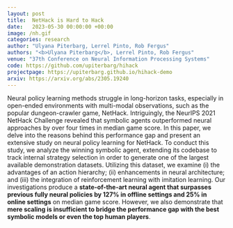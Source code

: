 ```yaml
---
layout: post
title:  NetHack is Hard to Hack
date:   2023-05-30 00:00:00 +00:00
image: /nh.gif
categories: research
author: "Ulyana Piterbarg, Lerrel Pinto, Rob Fergus"
authors: "<b>Ulyana Piterbarg</b>, Lerrel Pinto, Rob Fergus"
venue: "37th Conference on Neural Information Processing Systems"
code: https://github.com/upiterbarg/hihack
projectpage: https://upiterbarg.github.io/hihack-demo
arxiv: https://arxiv.org/abs/2305.19240
---
```

Neural policy learning methods struggle in long-horizon tasks, especially in open-ended environments with multi-modal observations, such as the popular dungeon-crawler game, NetHack. Intriguingly, the NeurIPS 2021 NetHack Challenge revealed that symbolic agents outperformed neural approaches by over four times in median game score. In this paper, we delve into the reasons behind this performance gap and present an extensive study on neural policy learning for NetHack. To conduct this study, we analyze the winning symbolic agent, extending its codebase to track internal strategy selection in order to generate one of the largest available demonstration datasets. Utilizing this dataset, we examine (i) the advantages of an action hierarchy; (ii) enhancements in neural architecture; and (iii) the integration of reinforcement learning with imitation learning. Our investigations produce a <b>state-of-the-art neural agent that surpasses previous fully neural policies by 127% in offline settings and 25% in online settings</b> on median game score. However, we also demonstrate that <b>mere scaling is insufficient to bridge the performance gap with the best symbolic models or even the top human players</b>.